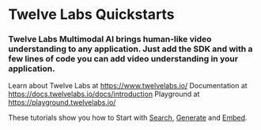 # Twelve Labs Quickstarts
### Twelve Labs Multimodal AI brings human-like video understanding to any application. Just add the SDK and with a few lines of code you can add video understanding in your application.
Learn about Twelve Labs at https://www.twelvelabs.io/
Documentation at https://docs.twelvelabs.io/docs/introduction
Playground at https://playground.twelvelabs.io/

These tutorials show you how to Start with [Search](https://github.com/manish-tl/twelvelabs-cookbook/blob/main/quickstarts/TwelveLabs_Quickstart_Search.ipynb), [Generate](https://github.com/manish-tl/twelvelabs-cookbook/blob/main/quickstarts/TwelveLabs_Quickstart_Generate.ipynb) and [Embed](https://github.com/manish-tl/twelvelabs-cookbook/blob/main/quickstarts/TwelveLabs_Quickstart_Embeddings.ipynb).

